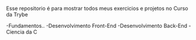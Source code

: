 Esse repositorio é para mostrar todos meus exercicios e projetos no Curso da Trybe

-Fundamentos..
-Desenvolvimento Front-End
-Desenvolvimento Back-End
-Ciencia da C